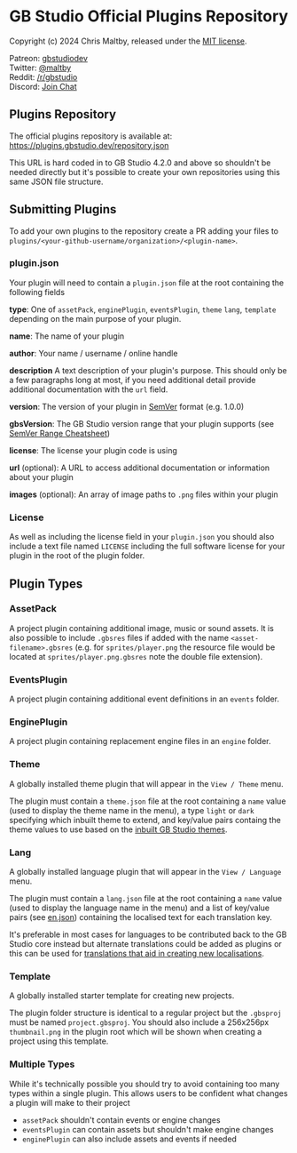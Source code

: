 # GB Studio Official Plugins Repository

Copyright (c) 2024 Chris Maltby, released under the [MIT license](https://opensource.org/licenses/MIT).

Patreon: [gbstudiodev](https://www.patreon.com/gbstudiodev)  
Twitter: [@maltby](https://www.twitter.com/maltby)  
Reddit: [/r/gbstudio](https://www.reddit.com/r/gbstudio)  
Discord: [Join Chat](https://discord.gg/bxerKnc)

## Plugins Repository

The official plugins repository is available at:
https://plugins.gbstudio.dev/repository.json

This URL is hard coded in to GB Studio 4.2.0 and above so shouldn't be needed directly but it's possible to create your own repositories using this same JSON file structure.

## Submitting Plugins

To add your own plugins to the repository create a PR adding your files to `plugins/<your-github-username/organization>/<plugin-name>`.

### plugin.json

Your plugin will need to contain a `plugin.json` file at the root containing the following fields

**type**: One of `assetPack`, `enginePlugin`, `eventsPlugin`, `theme` `lang`, `template` depending on the main purpose of your plugin.

**name**: The name of your plugin

**author**: Your name / username / online handle

**description** A text description of your plugin's purpose. This should only be a few paragraphs long at most, if you need additional detail provide additional documentation with the `url` field.

**version**: The version of your plugin in [SemVer](https://semver.org/) format (e.g. 1.0.0)

**gbsVersion**: The GB Studio version range that your plugin supports (see [SemVer Range Cheatsheet](https://devhints.io/semver))

**license**: The license your plugin code is using

**url** (optional): A URL to access additional documentation or information about your plugin

**images** (optional): An array of image paths to `.png` files within your plugin

### License

As well as including the license field in your `plugin.json` you should also include a text file named `LICENSE` including the full software license for your plugin in the root of the plugin folder.

## Plugin Types

### AssetPack

A project plugin containing additional image, music or sound assets. It is also possible to include `.gbsres` files if added with the name `<asset-filename>.gbsres` (e.g. for `sprites/player.png` the resource file would be located at `sprites/player.png.gbsres` note the double file extension).

### EventsPlugin

A project plugin containing additional event definitions in an `events` folder.

### EnginePlugin

A project plugin containing replacement engine files in an `engine` folder.

### Theme

A globally installed theme plugin that will appear in the `View / Theme` menu.

The plugin must contain a `theme.json` file at the root containing a `name` value (used to display the theme name in the menu), a type `light` or `dark` specifying which inbuilt theme to extend, and key/value pairs containg the theme values to use based on the [inbuilt GB Studio themes](https://github.com/chrismaltby/gb-studio/blob/b578854652b04fcca49f64a1a6dfdc64afb88594/src/components/ui/theme/lightTheme.ts).

### Lang

A globally installed language plugin that will appear in the `View / Language` menu.

The plugin must contain a `lang.json` file at the root containing a `name` value (used to display the language name in the menu) and a list of key/value pairs (see [en.json](https://github.com/chrismaltby/gb-studio/blob/develop/src/lang/en.json)) containing the localised text for each translation key.

It's preferable in most cases for languages to be contributed back to the GB Studio core instead but alternate translations could be added as plugins or this can be used for [translations that aid in creating new localisations](https://github.com/gb-studio-dev/gb-studio-plugins/tree/main/plugins/lang/Debug).

### Template

A globally installed starter template for creating new projects.

The plugin folder structure is identical to a regular project but the `.gbsproj` must be named `project.gbsproj`. You should also include a 256x256px `thumbnail.png` in the plugin root which will be shown when creating a project using this template.

### Multiple Types

While it's technically possible you should try to avoid containing too many types within a single plugin. This allows users to be confident what changes a plugin will make to their project

- `assetPack` shouldn't contain events or engine changes
- `eventsPlugin` can contain assets but shouldn't make engine changes
- `enginePlugin` can also include assets and events if needed
